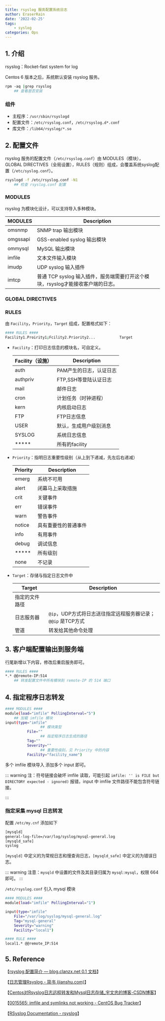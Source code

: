 ```yaml
---
title: rsyslog 服务配置系统日志
author: EraserRain
date: '2022-02-25'
tags: 
    - syslog
categories: Ops
---
```

## **1. 介绍**

<aside>rsyslog：Rocket-fast system for log</aside>

Centos 6 版本之后，系统默认安装 rsyslog 服务。

```bash
rpm -aq |grep rsyslog
	## 查看是否安装
```

### 组件

- 主程序：`/usr/sbin/rsyslogd`
- 配置文件：`/etc/rsyslog.conf`，`/etc/rsyslog.d*.conf`
- 库文件：`/lib64/rsyslog/*.so`

## **2. 配置文件**

rsyslog 服务的配置文件（`/etc/rsyslog.conf`）由 MODULES（模块），GLOBAL DIRECTIVES（全局设置），RULES（规则）组成，会覆盖系统syslog配置（`/etc/syslog.conf`）。

```bash
rsyslogd -f /etc/rsyslog.conf -N1
	## 检查 rsyslog.conf 配置
```

### **MODULES**

rsyslog 为模块化设计，可以支持导入多种模块。

| MODULES | Description |
| --- | --- |
| omsnmp | SNMP trap 输出模块 |
| omgssapi | GSS-enabled syslog 输出模块 |
| ommysql | MySQL 输出模块 |
| imfile | 文本文件输入模块 |
| imudp | UDP syslog 输入插件 |
| imtcp | 普通 TCP syslog 输入插件，服务端需要打开这个模块，rsyslog才能接收客户端的日志。 |

### **GLOBAL DIRECTIVES**

### RULES

由 `Facility`，`Priority`，`Target` 组成，配置格式如下：

```bash
#### RULES ####
Facility1.Proirity1;Fcility2.Priority2...			Target
```

- `Facility`：打印日志信息的模块名，可自定义。
    
    
    | Facility（设施） | Description |
    | --- | --- |
    | auth | PAM产生的日志，认证日志 |
    | authpriv | FTP,SSH等登陆认证日志 |
    | mail | 邮件日志 |
    | cron | 计划任务（时钟进程） |
    | kern | 内核启动日志 |
    | FTP | FTP日志信息 |
    | USER | 默认，生成用户级别消息 |
    | SYSLOG | 系统日志信息 |
    | ***** | 所有的facility |
- `Priority`：指明日志重要性级别（从上到下递减，先左后右递减）
    
    
    | Priority | Description |
    | --- | --- |
    | emerg | 系统不可用 |
    | alert | 闭幕马上采取措施 |
    | crit | 关键事件 |
    | err | 错误事件 |
    | warn | 警告事件 |
    | notice | 具有重要性的普通事件 |
    | info | 有用事件 |
    | debug | 调试信息 |
    | ***** | 所有级别 |
    | none | 不记录 |
- `Target`：存储与指定日志文件中
    
    
    | Target | Description |
    | --- | --- |
    | 指定的文件路径 |  |
    | 日志服务器 | `@ip`，UDP方式将日志送往指定远程服务器记录；`@@ip` 是TCP方式|
    | 管道 | 转发给其他命令处理 |

## **3. 客户端配置输出到服务端**

行尾新增以下内容，修改后重启服务即可。

```bash
#### RULES ####
*.* @@remote-IP:514
	## 转发配置文件中所有模块到 remote-IP 的 514 端口
```

## **4. 指定程序日志转发**

```bash
#### MODULES ####
module(load="imfile" PollingInterval="5")
	## 加载 imfile 模块
input(type="imfile"
				## 模块类型
		  File=""
				## 指定程序日志生成的路径
		  Tag=""
		  Severity=""
				## 重要性级别，见 Priority 中的内容
		  Facility="facility_name")
```

多个 imfile 模块导入 添加多个 input 即可。

::: warning
注：符号链接会破坏 imfile 读取，可能引起 `imfile: '' is FILE but DIRECTORY expected - ignored)` 报错，input 中 imfile 文件路径不能包含符号链接。

:::

### 指定采集 mysql 日志转发

配置 `/etc/my.cnf` 添加如下

```bash
[mysqld]
general-log-file=/var/log/syslog/mysql-general.log
[mysqld_safe]
syslog
```

`[mysqld]` 中定义的为常规日志和慢查询日志，`[mysqld_safe]` 中定义的为错误日志。

::: warning
注意：`mysqld` 中设置的文件及其目录归属为 `mysql:mysql`，权限 664 即可。
:::

`/etc/rsyslog.conf` 引入 mysql 模块

```bash
#### MODULES ####
module(load="imfile" PollingInterval="1")

input(type="imfile"
    File="/var/log/syslog/mysql-general.log"
    Tag="mysql-general"
    Severity="warning"
    Facility="local1")

#### RULE ####
local1.* @@remote_IP:514
```

## 5. Reference

【[rsyslog 配置简介 — blog.clanzx.net 0.1 文档](https://blog.clanzx.net/software/rsyslog.html)】

【[日志管理Rsyslog - 简书 (jianshu.com)](https://www.jianshu.com/p/e129ed893362)】

【[Centos对Rsyslog日志远程转发和Mysql日志存储_宇文忠的博客-CSDN博客](https://blog.csdn.net/weixin_31789689/article/details/108556277)】

【[0015565: imfile and symlinks not working - CentOS Bug Tracker](https://bugs.centos.org/view.php?id=15565)】

【[RSyslog Documentation - rsyslog](https://www.rsyslog.com/doc/v8-stable/configuration/modules/imfile.html)】